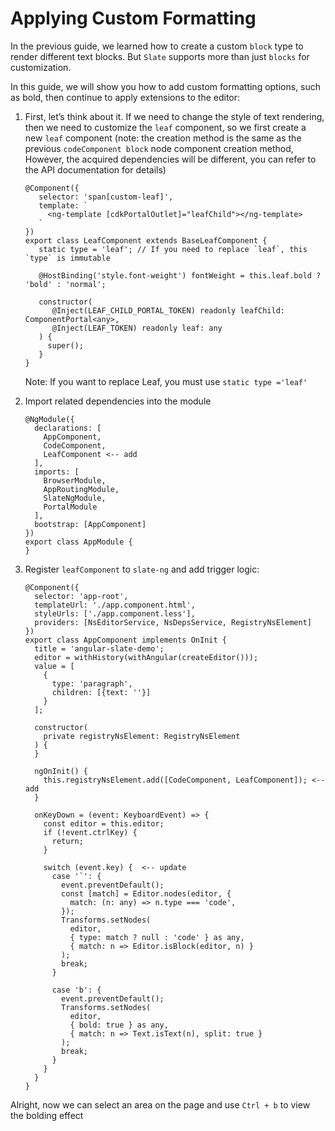 # Applying Custom Formatting

In the previous guide, we learned how to create a custom `block` type to render different text blocks. But `Slate` supports more than just `blocks` for customization.

In this guide, we will show you how to add custom formatting options, such as bold, then continue to apply extensions to the editor:

1. First, let’s think about it. If we need to change the style of text rendering, then we need to customize the `leaf` component, so we first create a new `leaf` component (note: the creation method is the same as the previous `codeComponent block` node component creation method, However, the acquired dependencies will be different, you can refer to the API documentation for details)
   
    ```
    @Component({
       selector: 'span[custom-leaf]',
       template: `
         <ng-template [cdkPortalOutlet]="leafChild"></ng-template>
       `
    })
    export class LeafComponent extends BaseLeafComponent {
       static type = 'leaf'; // If you need to replace `leaf`, this `type` is immutable
       
       @HostBinding('style.font-weight') fontWeight = this.leaf.bold ? 'bold' : 'normal';
       
       constructor(
          @Inject(LEAF_CHILD_PORTAL_TOKEN) readonly leafChild: ComponentPortal<any>,
          @Inject(LEAF_TOKEN) readonly leaf: any
       ) {
         super();
       }
    }
    ```
    Note: If you want to replace Leaf, you must use `static type ='leaf'`

2. Import related dependencies into the module
   ```
   @NgModule({
     declarations: [
       AppComponent,
       CodeComponent,
       LeafComponent <-- add
     ],
     imports: [
       BrowserModule,
       AppRoutingModule,
       SlateNgModule,
       PortalModule
     ],
     bootstrap: [AppComponent]
   })
   export class AppModule {
   }
   ```
3. Register `leafComponent` to `slate-ng` and add trigger logic:
   ```
   @Component({
     selector: 'app-root',
     templateUrl: './app.component.html',
     styleUrls: ['./app.component.less'],
     providers: [NsEditorService, NsDepsService, RegistryNsElement]
   })
   export class AppComponent implements OnInit {
     title = 'angular-slate-demo';
     editor = withHistory(withAngular(createEditor()));
     value = [
       {
         type: 'paragraph',
         children: [{text: ''}]
       }
     ];
   
     constructor(
       private registryNsElement: RegistryNsElement
     ) {
     }
   
     ngOnInit() {
       this.registryNsElement.add([CodeComponent, LeafComponent]); <-- add
     }
   
     onKeyDown = (event: KeyboardEvent) => {
       const editor = this.editor;
       if (!event.ctrlKey) {
         return;
       }
   
       switch (event.key) {  <-- update
         case '`': {
           event.preventDefault();
           const [match] = Editor.nodes(editor, {
             match: (n: any) => n.type === 'code',
           });
           Transforms.setNodes(
             editor,
             { type: match ? null : 'code' } as any,
             { match: n => Editor.isBlock(editor, n) }
           );
           break;
         }
   
         case 'b': {
           event.preventDefault();
           Transforms.setNodes(
             editor,
             { bold: true } as any,
             { match: n => Text.isText(n), split: true }
           );
           break;
         }
       }
     }
   }
   ```

Alright, now we can select an area on the page and use `Ctrl + b` to view the bolding effect
